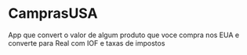 # CamprasUSA
App que convert o valor de algum produto que voce compra nos EUA e converte para Real com IOF e taxas de impostos
